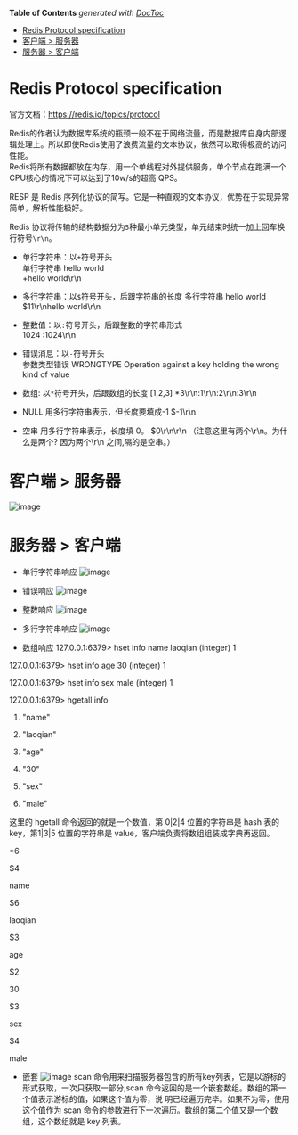 <!-- START doctoc generated TOC please keep comment here to allow auto update -->
<!-- DON'T EDIT THIS SECTION, INSTEAD RE-RUN doctoc TO UPDATE -->
**Table of Contents**  *generated with [DocToc](https://github.com/thlorenz/doctoc)*  

- [Redis Protocol specification](#redis-protocol-specification)
- [客户端 > 服务器](#%E5%AE%A2%E6%88%B7%E7%AB%AF--%E6%9C%8D%E5%8A%A1%E5%99%A8)
- [服务器 > 客户端](#%E6%9C%8D%E5%8A%A1%E5%99%A8--%E5%AE%A2%E6%88%B7%E7%AB%AF)

<!-- END doctoc generated TOC please keep comment here to allow auto update -->
  
# Redis Protocol specification  
官方文档：https://redis.io/topics/protocol  
  
Redis的作者认为数据库系统的瓶颈一般不在于网络流量，而是数据库自身内部逻辑处理上。所以即使Redis使用了浪费流量的文本协议，依然可以取得极高的访问性能。  
Redis将所有数据都放在内存，用一个单线程对外提供服务，单个节点在跑满一个CPU核心的情况下可以达到了10w/s的超高 QPS。  
  
RESP 是 Redis 序列化协议的简写。它是一种直观的文本协议，优势在于实现异常简单，解析性能极好。  
  
Redis 协议将传输的结构数据分为`5`种最小单元类型，单元结束时统一加上回车换行符号`\r\n`。  
  
- 单行字符串：以`+`符号开头  
  单行字符串 hello world  
  +hello world\r\n
  
- 多行字符串：以`$`符号开头，后跟字符串的长度
  多行字符串 hello world  
  $11\r\nhello world\r\n
  
- 整数值：以`:`符号开头，后跟整数的字符串形式  
  1024
  :1024\r\n
  
- 错误消息：以`-`符号开头  
  参数类型错误
  WRONGTYPE Operation against a key holding the wrong kind of value
  
- 数组: 以`*`符号开头，后跟数组的长度
  [1,2,3]
  *3\r\n:1\r\n:2\r\n:3\r\n
  
- NULL 用多行字符串表示，但长度要填成-1
  $-1\r\n
  
- 空串 用多行字符串表示，长度填 0。 
 $0\r\n\r\n （注意这里有两个\r\n。为什么是两个? 因为两个\r\n 之间,隔的是空串。）

# 客户端 > 服务器
![image](https://user-images.githubusercontent.com/34932312/69519766-c3ef3900-0f95-11ea-8b60-4f1db68c5967.png)

# 服务器 > 客户端
- 单行字符串响应
![image](https://user-images.githubusercontent.com/34932312/69519880-09ac0180-0f96-11ea-94f8-0a1ecb6c86d1.png)

- 错误响应
![image](https://user-images.githubusercontent.com/34932312/69519939-2811fd00-0f96-11ea-937f-065598fc5c17.png)

- 整数响应
![image](https://user-images.githubusercontent.com/34932312/69519965-3cee9080-0f96-11ea-9204-c05f7785d557.png)

- 多行字符串响应
![image](https://user-images.githubusercontent.com/34932312/69519987-5c85b900-0f96-11ea-9e78-a7a840834728.png)

- 数组响应
127.0.0.1:6379> hset info name laoqian (integer) 1

127.0.0.1:6379> hset info age 30 (integer) 1

127.0.0.1:6379> hset info sex male (integer) 1

127.0.0.1:6379> hgetall info

1) "name"

2) "laoqian" 

3) "age"

4) "30"

5) "sex"

6) "male"

这里的 hgetall 命令返回的就是一个数值，第 0|2|4 位置的字符串是 hash 表的 key，第1|3|5 位置的字符串是 value，客户端负责将数组组装成字典再返回。

*6

$4

name

$6 

laoqian 

$3

age 

$2 

30 

$3 

sex 

$4 

male

- 嵌套
![image](https://user-images.githubusercontent.com/34932312/69520389-812e6080-0f97-11ea-8985-94703604e38b.png)
scan 命令用来扫描服务器包含的所有key列表，它是以游标的形式获取，一次只获取一部分,scan 命令返回的是一个嵌套数组。数组的第一个值表示游标的值，如果这个值为零，说
明已经遍历完毕。如果不为零，使用这个值作为 scan 命令的参数进行下一次遍历。数组的第二个值又是一个数组，这个数组就是 key 列表。



